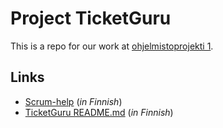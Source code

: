 # Project TicketGuru

This is a repo for our work at [ohjelmistoprojekti 1](https://opinto-opas.haaga-helia.fi/course_unit/SWD4TN022). 

## Links

- [Scrum-help](SCRUM.md) (*in Finnish*)
- [TicketGuru README.md](linko/README.md) (*in Finnish*)


